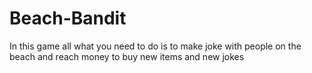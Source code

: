 # Beach-Bandit
In this game all what you need to do is to make joke with people on the beach and reach money to buy new items and new jokes
